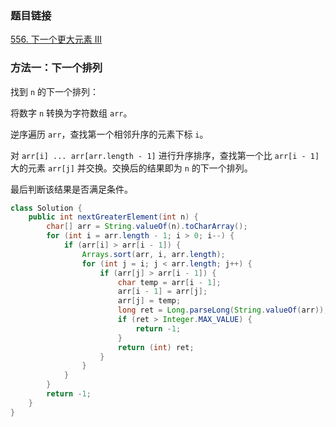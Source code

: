 ### 题目链接
[556. 下一个更大元素 III](https://leetcode.cn/problems/next-greater-element-iii)

### 方法一：下一个排列
找到 `n` 的下一个排列：

将数字 `n` 转换为字符数组 `arr`。

逆序遍历 `arr`，查找第一个相邻升序的元素下标 `i`。

对 `arr[i] ... arr[arr.length - 1]` 进行升序排序，查找第一个比 `arr[i - 1]` 大的元素 `arr[j]` 并交换。交换后的结果即为 `n` 的下一个排列。

最后判断该结果是否满足条件。

```Java
class Solution {
    public int nextGreaterElement(int n) {
        char[] arr = String.valueOf(n).toCharArray();
        for (int i = arr.length - 1; i > 0; i--) {
            if (arr[i] > arr[i - 1]) {
                Arrays.sort(arr, i, arr.length);
                for (int j = i; j < arr.length; j++) {
                    if (arr[j] > arr[i - 1]) {
                        char temp = arr[i - 1];
                        arr[i - 1] = arr[j];
                        arr[j] = temp;
                        long ret = Long.parseLong(String.valueOf(arr));
                        if (ret > Integer.MAX_VALUE) {
                            return -1;
                        }
                        return (int) ret;
                    }
                }
            }
        }
        return -1;
    }
}
```